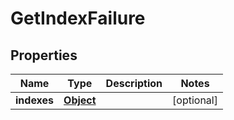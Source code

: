 
# GetIndexFailure

## Properties
Name | Type | Description | Notes
------------ | ------------- | ------------- | -------------
**indexes** | [**Object**](.md) |  |  [optional]



